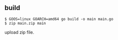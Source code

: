 ## build
```
$ GOOS=linux GOARCH=amd64 go build -o main main.go
$ zip main.zip main
```
upload zip file.
